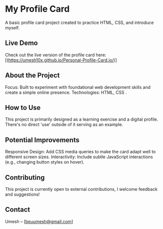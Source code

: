 # My Profile Card

A basic profile card project created to practice HTML, CSS, and introduce myself.

## Live Demo

Check out the live version of the profile card here: [(https://umesh10x.github.io/Personal-Profile-Card.io/)]

## About the Project

Focus: Built to experiment with foundational web development skills and create a simple online presence.
Technologies: HTML, CSS .
## How to Use

This project is primarily designed as a learning exercise and a digital profile. There's no direct 'use' outside of it serving as an example.

## Potential Improvements

Responsive Design: Add CSS media queries to make the card adapt well to different screen sizes.
Interactivity: Include subtle JavaScript interactions (e.g., changing button styles on hover).

## Contributing

This project is currently open to external contributions, I welcome feedback and suggestions!

## Contact

Umesh – [beuumesh@gmail.com] 
